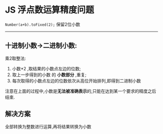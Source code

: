 # JS 浮点数运算精度问题

`Number(a+b).toFixed(2);`
保留2位小数

***

## 十进制小数->二进制小数:

乘2取整法:

1. 小数*2 ,取结果的小数点左边的位数;
2. 取上一步得到的小数 的 **小数部分** ,重复;
3. 每次取得的小数点左边的位数依次从高位开始排列,即得到二进制小数

注意在上面的过程中,小数是**无法被准确表示**的,只能在达到某一个要求的精度之后结束.

## 解决方案

全部转换为整数进行运算,再将结果转换为小数